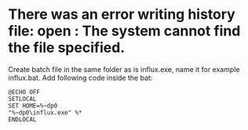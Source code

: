 # There was an error writing history file: open : The system cannot find the file specified.
Create batch file in the same folder as is influx.exe, name it for example influx.bat. Add following code inside the bat:

```
@ECHO OFF
SETLOCAL
SET HOME=%~dp0
"%~dp0\influx.exe" %*
ENDLOCAL
```
